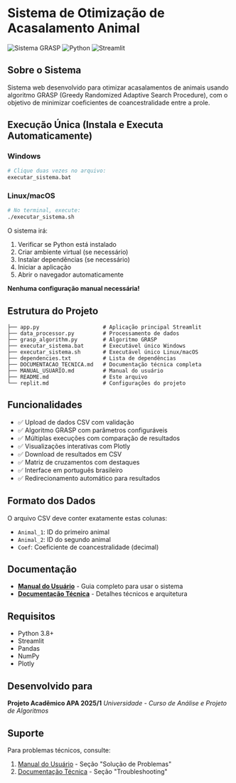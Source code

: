 # Sistema de Otimização de Acasalamento Animal

![Sistema GRASP](https://img.shields.io/badge/Algoritmo-GRASP-blue)
![Python](https://img.shields.io/badge/Python-3.8+-green)
![Streamlit](https://img.shields.io/badge/Framework-Streamlit-red)

## Sobre o Sistema

Sistema web desenvolvido para otimizar acasalamentos de animais usando algoritmo GRASP (Greedy Randomized Adaptive Search Procedure), com o objetivo de minimizar coeficientes de coancestralidade entre a prole.

## Execução Única (Instala e Executa Automaticamente)

### Windows
```bash
# Clique duas vezes no arquivo:
executar_sistema.bat
```

### Linux/macOS
```bash
# No terminal, execute:
./executar_sistema.sh
```

O sistema irá:
1. Verificar se Python está instalado
2. Criar ambiente virtual (se necessário)
3. Instalar dependências (se necessário)
4. Iniciar a aplicação
5. Abrir o navegador automaticamente

**Nenhuma configuração manual necessária!**

## Estrutura do Projeto

```
├── app.py                    # Aplicação principal Streamlit
├── data_processor.py         # Processamento de dados
├── grasp_algorithm.py        # Algoritmo GRASP
├── executar_sistema.bat      # Executável único Windows
├── executar_sistema.sh       # Executável único Linux/macOS
├── dependencies.txt          # Lista de dependências
├── DOCUMENTACAO_TECNICA.md   # Documentação técnica completa
├── MANUAL_USUARIO.md         # Manual do usuário
├── README.md                 # Este arquivo
└── replit.md                 # Configurações do projeto
```

## Funcionalidades

- ✅ Upload de dados CSV com validação
- ✅ Algoritmo GRASP com parâmetros configuráveis
- ✅ Múltiplas execuções com comparação de resultados
- ✅ Visualizações interativas com Plotly
- ✅ Download de resultados em CSV
- ✅ Matriz de cruzamentos com destaques
- ✅ Interface em português brasileiro
- ✅ Redirecionamento automático para resultados

## Formato dos Dados

O arquivo CSV deve conter exatamente estas colunas:
- `Animal_1`: ID do primeiro animal
- `Animal_2`: ID do segundo animal
- `Coef`: Coeficiente de coancestralidade (decimal)

## Documentação

- **[Manual do Usuário](MANUAL_USUARIO.md)** - Guia completo para usar o sistema
- **[Documentação Técnica](DOCUMENTACAO_TECNICA.md)** - Detalhes técnicos e arquitetura

## Requisitos

- Python 3.8+
- Streamlit
- Pandas
- NumPy
- Plotly

## Desenvolvido para

**Projeto Acadêmico APA 2025/1**
*Universidade - Curso de Análise e Projeto de Algoritmos*

## Suporte

Para problemas técnicos, consulte:
1. [Manual do Usuário](MANUAL_USUARIO.md) - Seção "Solução de Problemas"
2. [Documentação Técnica](DOCUMENTACAO_TECNICA.md) - Seção "Troubleshooting"